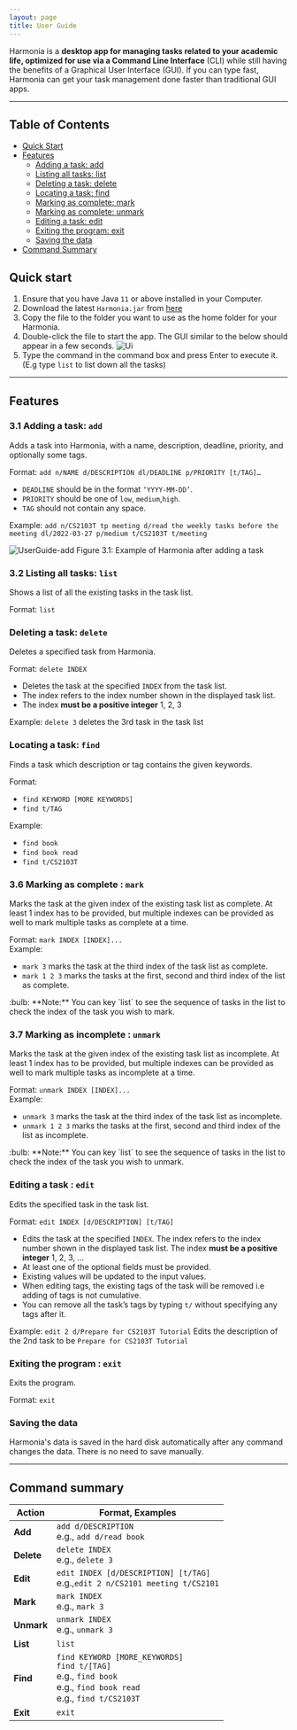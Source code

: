 ```yaml
---
layout: page
title: User Guide
---
```


Harmonia is a **desktop app for managing tasks related to your academic life, optimized for use via a Command Line Interface** (CLI) while still having the benefits of a Graphical User Interface (GUI). If you can type fast, Harmonia can get your task management done faster than traditional GUI apps.

--------------------------------------------------------------------------------------------------------------------
## Table of Contents
- [Quick Start](#quick-start)
- [Features](#features)
  - [Adding a task: add](#adding-a-task-add)
  - [Listing all tasks: list](#listing-all-tasks-list)
  - [Deleting a task: delete](#deleting-a-task-delete)
  - [Locating a task: find](#locating-a-task-find)
  - [Marking as complete: mark](#marking-as-complete--mark)
  - [Marking as complete: unmark](#marking-as-incomplete--unmark)
  - [Editing a task: edit](#editing-a-task--edit)
  - [Exiting the program: exit](#exiting-the-program--exit)
  - [Saving the data](#saving-the-data)
- [Command Summary](#command-summary)


## Quick start

1. Ensure that you have Java `11` or above installed in your Computer.
2. Download the latest `Harmonia.jar` from [here](https://github.com/AY2122S2-CS2103T-T09-1/tp.git)
3. Copy the file to the folder you want to use as the home folder for your Harmonia.
4. Double-click the file to start the app. The GUI similar to the below should appear in a few seconds.
   ![Ui](images/Ui.png)
5. Type the command in the command box and press Enter to execute it. (E.g type `list` to list down all the tasks)

--------------------------------------------------------------------------------------------------------------------
## Features

### 3.1 Adding a task: `add`
Adds a task into Harmonia, with a name, description, deadline, priority, and optionally some tags.

Format:  `add n/NAME d/DESCRIPTION dl/DEADLINE p/PRIORITY [t/TAG]…`
- `DEADLINE` should be in the format `‘YYYY-MM-DD’`.
- `PRIORITY` should be one of `low`, `medium`,`high`.
- `TAG` should not contain any space.

Example: `add n/CS2103T tp meeting d/read the weekly tasks before the meeting dl/2022-03-27 p/medium t/CS2103T t/meeting`

![UserGuide-add](images/UserGuide-add.png)
Figure 3.1: Example of Harmonia after adding a task

### 3.2 Listing all tasks: `list`

Shows a list of all the existing tasks in the task list.

Format: `list`

### Deleting a task: `delete`

Deletes a specified task from Harmonia.

Format: `delete INDEX`
- Deletes the task at the specified `INDEX` from the task list.
- The index refers to the index number shown in the displayed task list.
- The index **must be a positive integer** 1, 2, 3

Example: `delete 3` deletes the 3rd task in the task list

### Locating a task: `find`

Finds a task which description or tag contains the given keywords.

Format:
- `find KEYWORD [MORE KEYWORDS]`
- `find t/TAG`

Example:
- `find book`
- `find book read`
- `find t/CS2103T`


### 3.6 Marking as complete : `mark`

Marks the task at the given index of the existing task list as complete. At least 1 index has to be provided, but multiple indexes can be provided as well to mark multiple tasks as complete at a time.  

Format: `mark INDEX [INDEX]...`  
Example:  
- `mark 3` marks the task at the third index of the task list as complete.
- `mark 1 2 3` marks the tasks at the first, second and third index of the list as complete.

<div markdown="span" class="alert alert-primary">:bulb: **Note:**
You can key `list` to see the sequence of tasks in the list to check the index of the task you wish to mark.
</div>

### 3.7 Marking as incomplete : `unmark`

Marks the task at the given index of the existing task list as incomplete. At least 1 index has to be provided, but multiple indexes can be provided as well to mark multiple tasks as incomplete at a time.

Format: `unmark INDEX [INDEX]...`  
Example:
- `unmark 3` marks the task at the third index of the task list as incomplete.
- `unmark 1 2 3` marks the tasks at the first, second and third index of the list as incomplete.  

<div markdown="span" class="alert alert-primary">:bulb: **Note:**
You can key `list` to see the sequence of tasks in the list to check the index of the task you wish to unmark.
</div>

### Editing a task : `edit`

Edits the specified task in the task list.

Format: `edit INDEX [d/DESCRIPTION] [t/TAG]`
- Edits the task at the specified `INDEX`. The index refers to the index number shown in the displayed task list. The index **must be a positive integer** 1, 2, 3, …​
- At least one of the optional fields must be provided.
- Existing values will be updated to the input values.
- When editing tags, the existing tags of the task will be removed i.e adding of tags is not cumulative.
- You can remove all the task’s tags by typing `t/` without specifying any tags after it.

Example: `edit 2 d/Prepare for CS2103T Tutorial` Edits the description of the 2nd task to be `Prepare for CS2103T Tutorial`

### Exiting the program : `exit`

Exits the program.

Format: `exit`

### Saving the data

Harmonia's data is saved in the hard disk automatically after any command changes the data. There is no need to save manually.

--------------------------------------------------------------------------------------------------------------------
## Command summary

| Action     | Format, Examples                                                                                                                  |
|------------|-----------------------------------------------------------------------------------------------------------------------------------|
| **Add**    | `add d/DESCRIPTION` <br> e.g., `add d/read book`                                                                                  |
| **Delete** | `delete INDEX`<br> e.g., `delete 3`                                                                                               |
| **Edit**   | `edit INDEX [d/DESCRIPTION] [t/TAG]`<br> e.g.,`edit 2 n/CS2101 meeting t/CS2101`                                                  |
| **Mark**   | `mark INDEX` <br> e.g., `mark 3`                                                                                                  |
| **Unmark** | `unmark INDEX` <br> e.g., `unmark 3`                                                                                              |
| **List**   | `list`                                                                                                                            |
| **Find**   | `find KEYWORD [MORE_KEYWORDS]` <br> `find t/[TAG]` <br> e.g., `find book` <br> e.g., `find book read` <br> e.g., `find t/CS2103T` |
| **Exit**   | `exit`                                                                                                                            |
